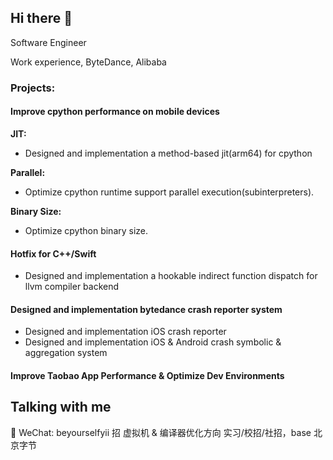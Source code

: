 
## Hi there 👋

Software Engineer 

Work experience, ByteDance, Alibaba

### Projects:
#### Improve cpython performance on mobile devices
**JIT:**
- Designed and implementation a method-based jit(arm64) for cpython

**Parallel:**
- Optimize cpython runtime support parallel execution(subinterpreters).

**Binary Size:**
- Optimize cpython binary size.

#### Hotfix for C++/Swift
- Designed and implementation a hookable indirect function dispatch for llvm compiler backend

#### Designed and implementation bytedance crash reporter system
- Designed and implementation iOS crash reporter
- Designed and implementation iOS & Android crash symbolic & aggregation system

#### Improve Taobao App Performance & Optimize Dev Environments



## Talking with me
💬 WeChat: beyourselfyii
招 虚拟机 & 编译器优化方向 实习/校招/社招，base 北京字节
